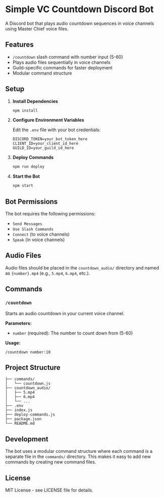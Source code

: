 # Simple VC Countdown Discord Bot

A Discord bot that plays audio countdown sequences in voice channels using Master Chief voice files.

## Features

- `/countdown` slash command with number input (5-60)
- Plays audio files sequentially in voice channels
- Guild-specific commands for faster deployment
- Modular command structure

## Setup

1. **Install Dependencies**

   ```bash
   npm install
   ```

2. **Configure Environment Variables**

   Edit the `.env` file with your bot credentials:

   ```env
   DISCORD_TOKEN=your_bot_token_here
   CLIENT_ID=your_client_id_here
   GUILD_ID=your_guild_id_here
   ```

3. **Deploy Commands**

   ```bash
   npm run deploy
   ```

4. **Start the Bot**
   ```bash
   npm start
   ```

## Bot Permissions

The bot requires the following permissions:

- `Send Messages`
- `Use Slash Commands`
- `Connect` (to voice channels)
- `Speak` (in voice channels)

## Audio Files

Audio files should be placed in the `countdown_audio/` directory and named as `{number}.mp4` (e.g., `5.mp4`, `6.mp4`, etc.).

## Commands

### `/countdown`

Starts an audio countdown in your current voice channel.

**Parameters:**

- `number` (required): The number to count down from (5-60)

**Usage:**

```
/countdown number:10
```

## Project Structure

```
├── commands/
│   └── countdown.js
├── countdown_audio/
│   ├── 5.mp4
│   ├── 6.mp4
│   └── ...
├── .env
├── index.js
├── deploy-commands.js
├── package.json
└── README.md
```

## Development

The bot uses a modular command structure where each command is a separate file in the `commands/` directory. This makes it easy to add new commands by creating new command files.

## License

MIT License - see LICENSE file for details.
